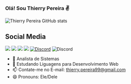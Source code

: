 ### Olá! Sou Thierry Pereira ✌ 

![Thierry Pereira GitHub stats](https://github-readme-stats.vercel.app/api?username=Thpereira12&show_icons=true&theme=onedark)




## Social Media 

<div> 
    <a href="https://www.linkedin.com/in/thierry-pereira-14982b186/" target="_blank"><img src="https://img.shields.io/badge/-LinkedIn-%230077B5?style=for-the-badge&logo=linkedin&logoColor=white" target="_blank"></a>
  </a>
  <a href="https://www.instagram.com/_thierrypereira" target="_blank"><img src="https://img.shields.io/badge/-Instagram-%23E4405F?style=for-the-badge&logo=instagram&logoColor=white" target="_blank"></a>
  <a href = "mailto:thierry.pereira99@gmail.com"><img src="https://img.shields.io/badge/-Gmail-%23333?style=for-the-badge&logo=gmail&logoColor=white" target="_blank"></a>
  <a href="https://www.facebook.com/ThPereira1912" target="_blank"><img src="https://img.shields.io/badge/-Facebook-%230077B5?style=for-the-badge&logo=Facebook&logoColor=white" target="_blank"></a>
  <a href="/robertosljr/robertosljr/blob/main/robertosljr#3134">
      <img         src="https://camo.githubusercontent.com/3f990cfefb64f13d28397fe586c3aa38a81fde585de479205d63c79363ebe07a/68747470733a2f2f696d672e736869656c64732e696f2f62616467652f446973636f72642d3732383944413f7374796c653d666f722d7468652d6261646765266c6f676f3d646973636f7264266c6f676f436f6c6f723d7768697465" 
          alt="Discord" data-canonical-src="https://img.shields.io/badge/Discord-7289DA?style=for-the-badge&amp;logo=discord&amp;logoColor=white" style="max-width: 100%;"></a>
				<img src="https://camo.githubusercontent.com/3f990cfefb64f13d28397fe586c3aa38a81fde585de479205d63c79363ebe07a/68747470733a2f2f696d672e736869656c64732e696f2f62616467652f446973636f72642d3732383944413f7374796c653d666f722d7468652d6261646765266c6f676f3d646973636f7264266c6f676f436f6c6f723d7768697465" alt="Discord" data-canonical-src="https://img.shields.io/badge/Discord-7289DA?style=for-the-badge&amp;logo=discord&amp;logoColor=white" style="max-width: 100%;">
				</a>  
  
</div>


- 🔭 Analista de Sistemas
- 🌱 Estudando Liguagens para Desenvolvimento Web
- 📫 Contate-me no E-mail: thierry.pereira99@gmail.com  
- 😄 Pronouns: Ele/Dele
